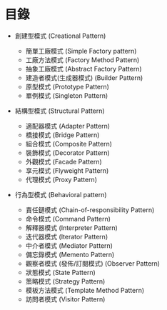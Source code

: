 # 目錄
- 創建型模式 (Creational Pattern)
    - 簡單工廠模式 (Simple Factory pattern)
    - 工廠方法模式 (Factory Method Pattern)
    - 抽象工廠模式 (Abstract Factory Pattern)
    - 建造者模式(生成器模式) (Builder Pattern)
    - 原型模式 (Prototype Pattern)
    - 單例模式 (Singleton Pattern)

- 結構型模式 (Structural Pattern)
    - 適配器模式 (Adapter Pattern)
    - 橋接模式 (Bridge Pattern)
    - 組合模式 (Composite Pattern)
    - 裝飾模式 (Decorator Pattern)
    - 外觀模式 (Facade Pattern)
    - 享元模式 (Flyweight Pattern)
    - 代理模式 (Proxy Pattern)

- 行為型模式 (Behavioral pattern)
    - 責任鏈模式 (Chain-of-responsibility Pattern)
    - 命令模式 (Command Pattern)
    - 解釋器模式 (Interpreter Pattern)
    - 迭代器模式 (Iterator Pattern)
    - 中介者模式 (Mediator Pattern)
    - 備忘錄模式 (Memento Pattern)
    - 觀察者模式 (發佈/訂閱模式) (Observer Pattern)
    - 狀態模式 (State Pattern)
    - 策略模式 (Strategy Pattern)
    - 模板方法模式 (Template Method Pattern)
    - 訪問者模式 (Visitor Pattern)